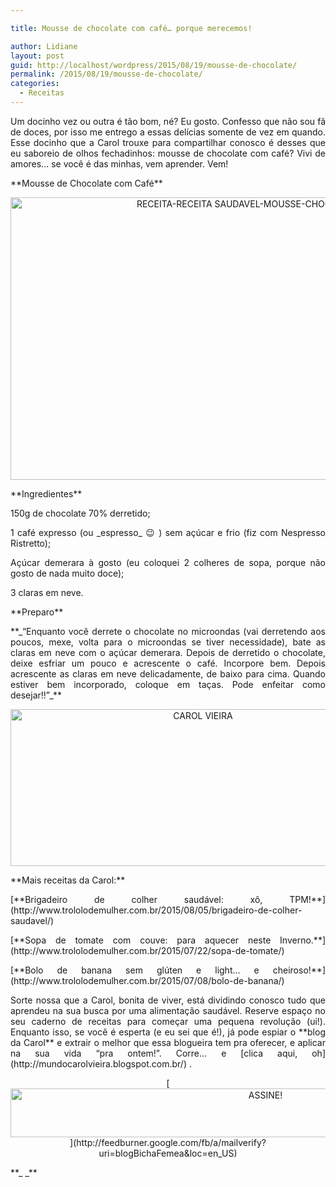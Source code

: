 ```yaml
---

title: Mousse de chocolate com café… porque merecemos!

author: Lidiane
layout: post
guid: http://localhost/wordpress/2015/08/19/mousse-de-chocolate/
permalink: /2015/08/19/mousse-de-chocolate/
categories:
  - Receitas
---
```

<p align="justify">
  Um docinho vez ou outra é tão bom, né? Eu gosto. Confesso que não sou fã de doces, por isso me entrego a essas delícias somente de vez em quando. Esse docinho que a Carol trouxe para compartilhar conosco é desses que eu saboreio de olhos fechadinhos: mousse de chocolate com café? Vivi de amores… se você é das minhas, vem aprender. Vem!
</p>

<p align="justify">
  **Mousse de Chocolate com Café**
</p>

<p align="center">
  <a href="http://www.trololodemulher.com.br/blog/wp-content/uploads/2015/08/RECEITA-RECEITA-SAUDAVEL-MOUSSE-CHOCOLATE-CAFE3.jpg"><img class="alignnone size-full wp-image-11318" src="http://www.trololodemulher.com.br/blog/wp-content/uploads/2015/08/RECEITA-RECEITA-SAUDAVEL-MOUSSE-CHOCOLATE-CAFE3.jpg" alt="RECEITA-RECEITA SAUDAVEL-MOUSSE-CHOCOLATE-CAFE3]" width="800" height="452" /></a>
</p>

<p align="justify">
  **Ingredientes**
</p>

<p align="justify">
  150g de chocolate 70% derretido;
</p>

<p align="justify">
  1 café expresso (ou _espresso_ 😉 ) sem açúcar e frio (fiz com Nespresso Ristretto);
</p>

<p align="justify">
  Açúcar demerara à gosto (eu coloquei 2 colheres de sopa, porque não gosto de nada muito doce);
</p>

<p align="justify">
  3 claras em neve.
</p>

<p align="justify">
  **Preparo**
</p>

<p align="justify">
  **_“Enquanto você derrete o chocolate no microondas (vai derretendo aos poucos, mexe, volta para o microondas se tiver necessidade), bate as claras em neve com o açúcar demerara. Depois de derretido o chocolate, deixe esfriar um pouco e acrescente o café. Incorpore bem. Depois acrescente as claras em neve delicadamente, de baixo para cima. Quando estiver bem incorporado, coloque em taças. Pode enfeitar como desejar!!”_**
</p>

<p align="center">
  <a href="http://www.trololodemulher.com.br/blog/wp-content/uploads/2014/07/CAROL-VIEIRA.png"><img class="alignnone size-full wp-image-10204" src="http://www.trololodemulher.com.br/blog/wp-content/uploads/2014/07/CAROL-VIEIRA.png" alt="CAROL VIEIRA" width="600" height="251" /></a>
</p>

<p align="justify">
  **Mais receitas da Carol:**
</p>

<p align="justify">
  [**Brigadeiro de colher saudável: xô, TPM!**](http://www.trololodemulher.com.br/2015/08/05/brigadeiro-de-colher-saudavel/) 
</p>

<p align="justify">
  [**Sopa de tomate com couve: para aquecer neste Inverno.**](http://www.trololodemulher.com.br/2015/07/22/sopa-de-tomate/) 
</p>

<p align="justify">
  [**Bolo de banana sem glúten e light… e cheiroso!**](http://www.trololodemulher.com.br/2015/07/08/bolo-de-banana/) 
</p>

<p align="justify">
  Sorte nossa que a Carol, bonita de viver, está dividindo conosco tudo que aprendeu na sua busca por uma alimentação saudável. Reserve espaço no seu caderno de receitas para começar uma pequena revolução (ui!). Enquanto isso, se você é esperta (e eu sei que é!), já pode espiar o **blog da Carol** e extrair o melhor que essa blogueira tem pra oferecer, e aplicar na sua vida “pra ontem!”. Corre… e [clica aqui, oh](http://mundocarolvieira.blogspot.com.br/) .
</p>

<p align="center">
  [<img class="alignnone size-full wp-image-10439" src="http://www.trololodemulher.com.br/blog/wp-content/uploads/2014/09/ASSINE.png" alt="ASSINE!" width="800" height="78" />](http://feedburner.google.com/fb/a/mailverify?uri=blogBichaFemea&loc=en_US) 
</p>

<p align="justify">
  **_ _**
</p>